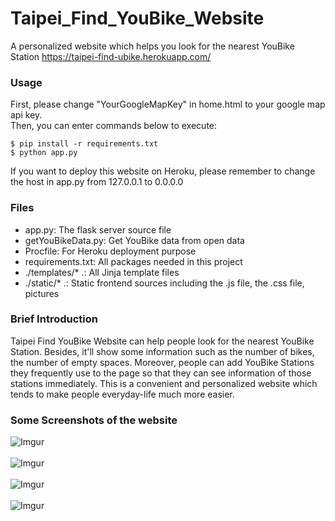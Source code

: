 # Taipei_Find_YouBike_Website
A personalized website which helps you look for the nearest YouBike Station
https://taipei-find-ubike.herokuapp.com/

### Usage
First, please change "YourGoogleMapKey" in home.html to your google map api key.\
Then, you can enter commands below to execute:
```
$ pip install -r requirements.txt
$ python app.py
```
If you want to deploy this website on Heroku, please remember to change the host in app.py from 127.0.0.1 to 0.0.0.0

### Files
- app.py: The flask server source file
- getYouBikeData.py: Get YouBike data from open data
- Procfile: For Heroku deployment purpose
- requirements.txt: All packages needed in this project
- ./templates/* .:  All Jinja template files
- ./static/* .: Static frontend sources including the .js file, the .css file, pictures

### Brief Introduction
Taipei Find YouBike Website can help people look for the nearest YouBike Station. Besides, it'll show some information such as the number of bikes, the number of empty spaces. Moreover, people can add YouBike Stations they frequently use to the page so that they can see information of those stations immediately. This is a convenient and personalized website which tends to make people everyday-life much more easier.

### Some Screenshots of the website
![Imgur](https://i.imgur.com/PbyElEA.png)
\
\
![Imgur](https://i.imgur.com/uljyVP2.png)
\
\
![Imgur](https://i.imgur.com/lNaM5Mh.png)
\
\
![Imgur](https://i.imgur.com/dEY8eDC.png)
